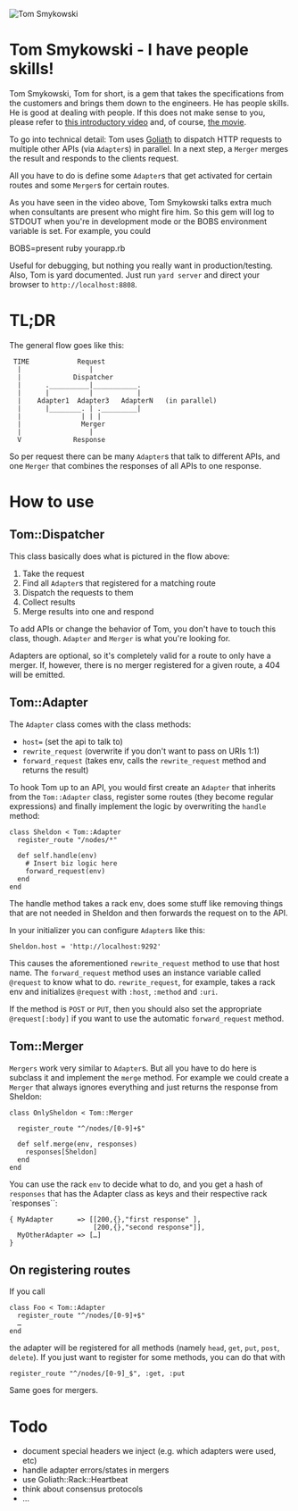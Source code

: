 ![Tom Smykowski](http://dl.dropbox.com/u/1953503/tom%20smykowsky.jpg)
# Tom Smykowski - I have people skills!

Tom Smykowski, Tom for short, is a gem that takes the specifications from the customers and brings them down to the engineers. He has people skills. He is good at dealing with people. If this does not make sense to you, please refer to [this introductory video](http://www.youtube.com/watch?v=mGS2tKQhdhY) and, of course, [the movie](http://www.imdb.com/video/screenplay/vi3215851801/).

To go into technical detail: Tom uses [Goliath](http://goliath.io) to dispatch HTTP requests to multiple other APIs (via `Adapter`s) in parallel. In a next step, a `Merger` merges the result and responds to the clients request.

All you have to do is define some `Adapter`s that get activated for certain routes and some `Merger`s for certain routes.

As you have seen in the video above, Tom Smykowski talks extra much when
consultants are present who might fire him. So this gem will log to
STDOUT when you're in development mode or the BOBS environment variable
is set. For example, you could

   BOBS=present ruby yourapp.rb

Useful for debugging, but nothing you really want in production/testing.
Also, Tom is yard documented. Just run `yard server` and direct your
browser to `http://localhost:8808`.

# TL;DR

The general flow goes like this:

     TIME            Request
      |                 |
      |             Dispatcher
      |      .__________|___________.
      |      |          |           |
      |    Adapter1  Adapter3   AdapterN   (in parallel)
      |      |________. | ._________|
      |               | | |
      |               Merger
      |                 |
      V             Response

So per request there can be many `Adapter`s that talk to different APIs, and one `Merger` that combines the responses of all APIs to one response.

# How to use
## Tom::Dispatcher

This class basically does what is pictured in the flow above:

1. Take the request
2. Find all `Adapter`s that registered for a matching route
3. Dispatch the requests to them
4. Collect results
5. Merge results into one and respond

To add APIs or change the behavior of Tom, you don't have to touch this class, though. `Adapter` and `Merger` is what you're looking for.

Adapters are optional, so it's completely valid for a route to only have a merger. If, however, there is no merger registered for a given route, a 404 will be emitted.

## Tom::Adapter

The `Adapter` class comes with the class methods:

- `host=` (set the api to talk to)
- `rewrite_request` (overwrite if you don't want to pass on URIs 1:1)
- `forward_request` (takes env, calls the `rewrite_request` method and returns the result)

To hook Tom up to an API, you would first create an `Adapter` that inherits from the `Tom::Adapter` class, register some routes (they become regular expressions) and finally implement the logic by overwriting the `handle` method:

    class Sheldon < Tom::Adapter
      register_route "/nodes/*"

      def self.handle(env)
        # Insert biz logic here
        forward_request(env)
      end
    end

The handle method takes a rack env, does some stuff like removing things that are not needed in Sheldon and then forwards the request on to the API.

In your initializer you can configure `Adapter`s like this:

    Sheldon.host = 'http://localhost:9292'

This causes the aforementioned `rewrite_request` method to use that host name. The `forward_request` method uses an instance variable called `@request` to know what to do. `rewrite_request`, for example, takes a rack env and initializes `@request` with `:host`, `:method` and `:uri`.

If the method is `POST` or `PUT`, then you should also set the appropriate `@request[:body]` if you want to use the automatic `forward_request` method.

## Tom::Merger

`Mergers` work very similar to `Adapter`s. But all you have to do here is subclass it and implement the `merge` method. For example we could create a `Merger` that always ignores everything and just returns the response from Sheldon:

    class OnlySheldon < Tom::Merger

      register_route "^/nodes/[0-9]+$"

      def self.merge(env, responses)
        responses[Sheldon]
      end
    end

You can use the rack `env` to decide what to do, and you get a hash of `responses` that has the Adapter class as keys and their respective rack `responses``:

    { MyAdapter      => [[200,{},"first response" ],
                         [200,{},"second response"]],
      MyOtherAdapter => […]
    }

## On registering routes

If you call

    class Foo < Tom::Adapter
      register_route "^/nodes/[0-9]+$"
      …
    end

the adapter will be registered for all methods (namely `head`, `get`, `put`, `post`, `delete`). If you just want to register for some methods, you can do that with

    register_route "^/nodes/[0-9]_$", :get, :put

Same goes for mergers.

# Todo

- document special headers we inject (e.g. which adapters were used, etc)
- handle adapter errors/states in mergers
- use Goliath::Rack::Heartbeat
- think about consensus protocols
- ...
